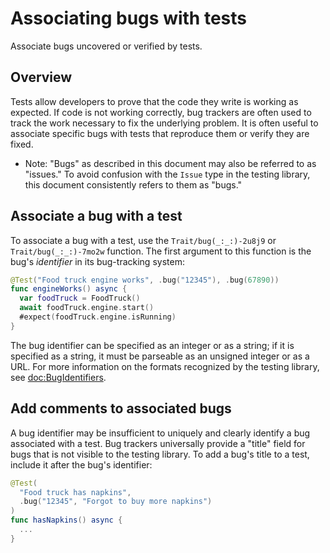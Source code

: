 # Associating bugs with tests

<!--
This source file is part of the Swift.org open source project

Copyright (c) 2023 Apple Inc. and the Swift project authors
Licensed under Apache License v2.0 with Runtime Library Exception

See https://swift.org/LICENSE.txt for license information
See https://swift.org/CONTRIBUTORS.txt for Swift project authors
-->

Associate bugs uncovered or verified by tests.

## Overview

Tests allow developers to prove that the code they write is working as expected.
If code is not working correctly, bug trackers are often used to track the work
necessary to fix the underlying problem. It is often useful to associate
specific bugs with tests that reproduce them or verify they are fixed.

- Note: "Bugs" as described in this document may also be referred to as
  "issues." To avoid confusion with the ``Issue`` type in the testing library,
  this document consistently refers to them as "bugs."

## Associate a bug with a test

To associate a bug with a test, use the ``Trait/bug(_:_:)-2u8j9`` or
``Trait/bug(_:_:)-7mo2w`` function. The first argument to this function is the
bug's _identifier_ in its bug-tracking system:

```swift
@Test("Food truck engine works", .bug("12345"), .bug(67890))
func engineWorks() async {
  var foodTruck = FoodTruck()
  await foodTruck.engine.start()
  #expect(foodTruck.engine.isRunning)
}
```

The bug identifier can be specified as an integer or as a string; if it is
specified as a string, it must be parseable as an unsigned integer or as a URL.
For more information on the formats recognized by the testing library, see
<doc:BugIdentifiers>.

## Add comments to associated bugs

A bug identifier may be insufficient to uniquely and clearly identify a bug
associated with a test. Bug trackers universally provide a "title" field for
bugs that is not visible to the testing library. To add a bug's title to a test,
include it after the bug's identifier:

```swift
@Test(
  "Food truck has napkins",
  .bug("12345", "Forgot to buy more napkins")
)
func hasNapkins() async {
  ...
}
```
